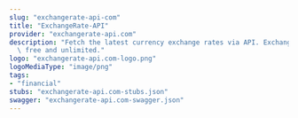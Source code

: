 ```yaml
---
slug: "exchangerate-api-com"
title: "ExchangeRate-API"
provider: "exchangerate-api.com"
description: "Fetch the latest currency exchange rates via API. ExchangeRate-API is\
  \ free and unlimited."
logo: "exchangerate-api.com-logo.png"
logoMediaType: "image/png"
tags:
- "financial"
stubs: "exchangerate-api.com-stubs.json"
swagger: "exchangerate-api.com-swagger.json"
---
```

